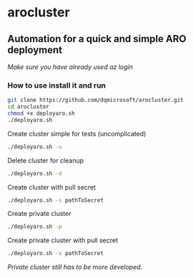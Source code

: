 # arocluster

## Automation for a quick and simple ARO deployment

*Make sure you have already used az login*

### How to use install it and run

```sh
git clone https://github.com/dqmicrosoft/arocluster.git
cd arocluster
chmod +x deployaro.sh
./deployaro.sh
```

Create cluster simple for tests (uncomplicated)
```sh
./deployaro.sh -u 
```
Delete cluster for cleanup 
```sh
./deployaro.sh -d 
```
Create cluster with pull secret
```sh
./deployaro.sh -s pathToSecret 
```
Create private cluster
```sh
./deployaro.sh -p
```
Create private cluster with pull secret 
```sh
./deployaro.sh -x pathToSecret 
```
*Private cluster still has to be more developed.*





